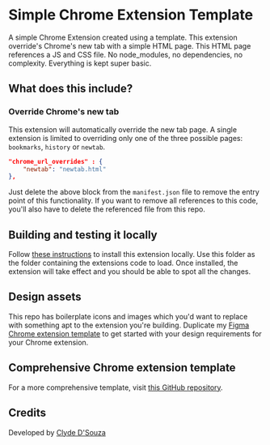 # Simple Chrome Extension Template
A simple Chrome Extension created using a template. This extension override's Chrome's new tab with a simple HTML page. This HTML page references a JS and CSS file. No node_modules, no dependencies, no complexity. Everything is kept super basic. 

## What does this include? 
### Override Chrome's new tab
This extension will automatically override the new tab page. A single extension is limited to overriding only one of the three possible pages: `bookmarks`, `history` or `newtab`.

```json
"chrome_url_overrides" : {
    "newtab": "newtab.html"
},
```

Just delete the above block from the `manifest.json` file to remove the entry point of this functionality. If you want to remove all references to this code, you'll also have to delete the referenced file from this repo.

## Building and testing it locally
Follow [these instructions](https://superuser.com/a/247654) to install this extension locally. Use this folder as the folder containing the extensions code to load. Once installed, the extension will take effect and you should be able to spot all the changes.

## Design assets
This repo has boilerplate icons and images which you'd want to replace with something apt to the extension you're building. Duplicate my [Figma Chrome extension template](https://www.figma.com/community/file/1127061326249481158) to get started with your design requirements for your Chrome extension.

## Comprehensive Chrome extension template
For a more comprehensive template, visit [this GitHub repository](https://github.com/ClydeDz/chrome-extension-template).

## Credits
Developed by [Clyde D'Souza](https://clydedsouza.net/)